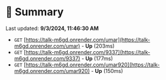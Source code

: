 # 📖 Summary
Last updated: **9/3/2024, 11:46:30 AM**

- `GET` [https://talk-m6gd.onrender.com/umar](https://talk-m6gd.onrender.com/umar) - **Up** (203ms)
- `GET` [https://talk-m6gd.onrender.com/9337](https://talk-m6gd.onrender.com/9337) - **Up** (177ms)
- `GET` [https://talk-m6gd.onrender.com/umar920](https://talk-m6gd.onrender.com/umar920) - **Up** (150ms)
